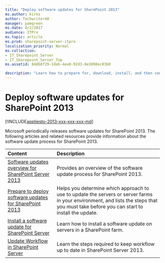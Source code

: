 ```yaml
---
title: "Deploy software updates for SharePoint 2013"
ms.author: kirks
author: Techwriter40
manager: pamgreen
ms.date: 8/2/2017
audience: ITPro
ms.topic: article
ms.prod: sharepoint-server-itpro
localization_priority: Normal
ms.collection:
- IT_Sharepoint_Server
- IT_Sharepoint_Server_Top
ms.assetid: 848b8f29-1deb-4ee8-92d3-8e3090ec83b0

description: "Learn how to prepare for, download, install, and then configure software updates and patches for SharePoint 2013."
---
```


# Deploy software updates for SharePoint 2013

[!INCLUDE[appliesto-2013-xxx-xxx-xxx-md](../includes/appliesto-2013-xxx-xxx-xxx-md.md)] 
  
Microsoft periodically releases software updates for SharePoint 2013. The following articles and related resources provide information about the software update process for SharePoint 2013.
  
  
|**Content**|**Description**|
|:-----|:-----|
|[Software updates overview for SharePoint Server 2013](software-updates-overview-for-sharepoint-server-2013.md) <br/> |Provides an overview of the software update process for SharePoint 2013.  <br/> |
|[Prepare to deploy software updates for SharePoint 2013](prepare-to-deploy-software-updates.md) <br/> |Helps you determine which approach to use to update the servers or server farms in your environment, and lists the steps that you must take before you can start to install the update.  <br/> |
|[Install a software update for SharePoint Server](install-a-software-update.md) <br/> |Learn how to install a software update on servers in a SharePoint farm.  <br/> |
|[Update Workflow in SharePoint Server](../governance/update-workflow-in-sharepoint-server.md) <br/> |Learn the steps required to keep workflow up to date in SharePoint Server 2013.  <br/> |
   

